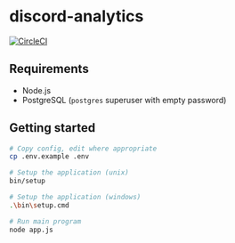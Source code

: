 # discord-analytics

[![CircleCI](https://circleci.com/gh/kingoftheconnors/discord-analytics.svg?style=svg&circle-token=81bf6e50dc29dbc9abbbf067d53f5cdf7dac214e)](https://circleci.com/gh/kingoftheconnors/discord-analytics)

## Requirements

 - Node.js
 - PostgreSQL (`postgres` superuser with empty password)

## Getting started

```bash
# Copy config, edit where appropriate
cp .env.example .env

# Setup the application (unix)
bin/setup

# Setup the application (windows)
.\bin\setup.cmd

# Run main program
node app.js
```